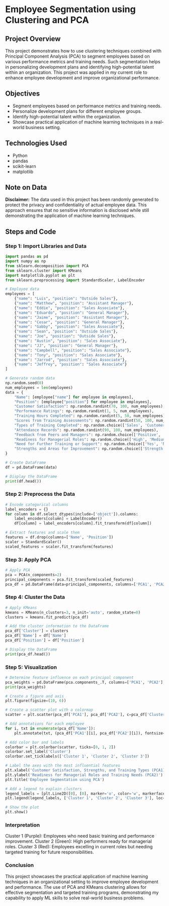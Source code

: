 
# Employee Segmentation using Clustering and PCA

## Project Overview
This project demonstrates how to use clustering techniques combined with Principal Component Analysis (PCA) to segment employees based on various performance metrics and training needs. Such segmentation helps in personalizing development plans and identifying high-potential talent within an organization. This project was applied in my current role to enhance employee development and improve organizational performance.

## Objectives
- Segment employees based on performance metrics and training needs.
- Personalize development plans for different employee groups.
- Identify high-potential talent within the organization.
- Showcase practical application of machine learning techniques in a real-world business setting.

## Technologies Used
- Python
- pandas
- scikit-learn
- matplotlib

## Note on Data
**Disclaimer:** The data used in this project has been randomly generated to protect the privacy and confidentiality of actual employee data. This approach ensures that no sensitive information is disclosed while still demonstrating the application of machine learning techniques.

## Steps and Code

### Step 1: Import Libraries and Data
```python
import pandas as pd
import numpy as np
from sklearn.decomposition import PCA
from sklearn.cluster import KMeans
import matplotlib.pyplot as plt
from sklearn.preprocessing import StandardScaler, LabelEncoder

# Employee data
employees = [
    {"name": "Luis", "position": "Outside Sales"},
    {"name": "Matthew", "position": "Assistant Manager"},
    {"name": "Eddie", "position": "Sales Associate"},
    {"name": "Eduardo", "position": "General Manager"},
    {"name": "Jaime", "position": "Assistant Manager"},
    {"name": "Cesar", "position": "General Manager"},
    {"name": "Gabby", "position": "Sales Associate"},
    {"name": "Sean", "position": "Outside Sales"},
    {"name": "Joe", "position": "Outside Sales"},
    {"name": "Austin", "position": "Sales Associate"},
    {"name": "JJ", "position": "General Manager"},
    {"name": "Campbell", "position": "Sales Associate"},
    {"name": "Tony", "position": "Sales Associate"},
    {"name": "Jarrod", "position": "Sales Associate"},
    {"name": "Jeffrey", "position": "Sales Associate"}
]

# Generate random data
np.random.seed(0)
num_employees = len(employees)
data = {
    "Name": [employee["name"] for employee in employees],
    "Position": [employee["position"] for employee in employees],
    "Customer Satisfaction": np.random.randint(70, 100, num_employees),
    "Performance Ratings": np.random.randint(1, 5, num_employees),
    "Training Hours Completed": np.random.randint(5, 50, num_employees),
    "Scores from Training Assessments": np.random.randint(50, 100, num_employees),
    "Types of Training Completed": np.random.choice(['Sales', 'Customer Service', 'Management', 'Technical'], num_employees),
    "Attendance Records": np.random.randint(90, 100, num_employees),
    "Feedback from Peers and Managers": np.random.choice(['Positive', 'Neutral', 'Negative'], num_employees),
    "Readiness for Managerial Roles": np.random.choice(['High', 'Medium', 'Low'], num_employees),
    "Need for Further Training or Support": np.random.choice(['Yes', 'No'], num_employees),
    "Strengths and Areas for Improvement": np.random.choice(['Strength in Sales', 'Needs Improvement in Technical Skills', 'Good Leadership Qualities', 'Needs Improvement in Customer Service'], num_employees)
}

# Create DataFrame
df = pd.DataFrame(data)

# Display the DataFrame
print(df.head())
```

### Step 2: Preprocess the Data
```python
# Encode categorical columns
label_encoders = {}
for column in df.select_dtypes(include=['object']).columns:
    label_encoders[column] = LabelEncoder()
    df[column] = label_encoders[column].fit_transform(df[column])

# Extract features and scale them
features = df.drop(columns=['Name', 'Position'])
scaler = StandardScaler()
scaled_features = scaler.fit_transform(features)
```

### Step 3: Apply PCA
```python
# Apply PCA
pca = PCA(n_components=2)
principal_components = pca.fit_transform(scaled_features)
pca_df = pd.DataFrame(data=principal_components, columns=['PCA1', 'PCA2'])
```

### Step 4: Cluster the Data
```python
# Apply KMeans
kmeans = KMeans(n_clusters=3, n_init='auto', random_state=0)
clusters = kmeans.fit_predict(pca_df)

# Add the cluster information to the DataFrame
pca_df['Cluster'] = clusters
pca_df['Name'] = df['Name']
pca_df['Position'] = df['Position']

# Display the DataFrame
print(pca_df.head())
```

### Step 5: Visualization
```python
# Determine feature influence on each principal component
pca_weights = pd.DataFrame(pca.components_.T, columns=['PCA1', 'PCA2'], index=features.columns)
print(pca_weights)

# Create a figure and axis
plt.figure(figsize=(10, 6))

# Create a scatter plot with a colormap
scatter = plt.scatter(pca_df['PCA1'], pca_df['PCA2'], c=pca_df['Cluster'], cmap='rainbow')

# Add annotations for each employee
for i, txt in enumerate(pca_df['Name']):
    plt.annotate(txt, (pca_df['PCA1'][i], pca_df['PCA2'][i]), fontsize=8)

# Add color bar and labels
colorbar = plt.colorbar(scatter, ticks=[0, 1, 2])
colorbar.set_label('Cluster')
colorbar.set_ticklabels(['Cluster 1', 'Cluster 2', 'Cluster 3'])

# Label the axes with the most influential features
plt.xlabel('Customer Satisfaction, Strengths, and Training Types (PCA1)')
plt.ylabel('Readiness for Managerial Roles and Training Needs (PCA2)')
plt.title('Employee Segmentation using PCA')

# Add a legend to explain clusters
legend_labels = [plt.Line2D([0], [0], marker='o', color='w', markerfacecolor=plt.cm.rainbow(i/2), markersize=10) for i in range(3)]
plt.legend(legend_labels, ['Cluster 1', 'Cluster 2', 'Cluster 3'], loc='upper right')

# Show the plot
plt.show()
```

### Interpretation
Cluster 1 (Purple): Employees who need basic training and performance improvement.
Cluster 2 (Green): High performers ready for managerial roles.
Cluster 3 (Red): Employees excelling in current roles but needing targeted training for future responsibilities.

### Conclusion
This project showcases the practical application of machine learning techniques in an organizational setting to improve employee development and performance. The use of PCA and KMeans clustering allows for effective segmentation and targeted training programs, demonstrating my capability to apply ML skills to solve real-world business problems.
